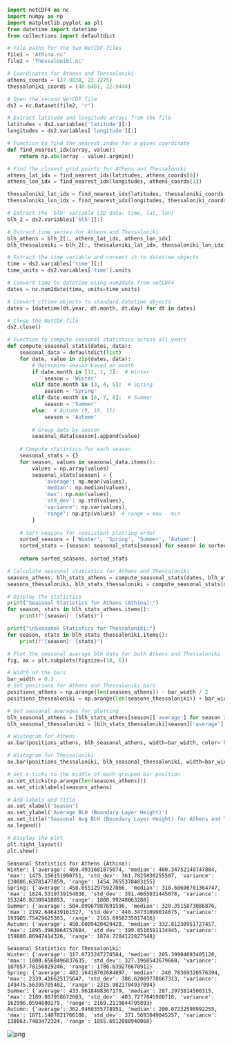 ```python
import netCDF4 as nc
import numpy as np
import matplotlib.pyplot as plt
from datetime import datetime
from collections import defaultdict

# File paths for the two NetCDF files
file1 = 'Athina.nc'
file2 = 'Thessaloniki.nc'

# Coordinates for Athens and Thessaloniki
athens_coords = (37.9838, 23.7275)
thessaloniki_coords = (40.6401, 22.9444)

# Open the second NetCDF file
ds2 = nc.Dataset(file2, 'r')

# Extract latitude and longitude arrays from the file
latitudes = ds2.variables['latitude'][:]
longitudes = ds2.variables['longitude'][:]

# Function to find the nearest index for a given coordinate
def find_nearest_idx(array, value):
    return np.abs(array - value).argmin()

# Find the closest grid points for Athens and Thessaloniki
athens_lat_idx = find_nearest_idx(latitudes, athens_coords[0])
athens_lon_idx = find_nearest_idx(longitudes, athens_coords[1])

thessaloniki_lat_idx = find_nearest_idx(latitudes, thessaloniki_coords[0])
thessaloniki_lon_idx = find_nearest_idx(longitudes, thessaloniki_coords[1])

# Extract the 'blh' variable (3D data: time, lat, lon)
blh_2 = ds2.variables['blh'][:]

# Extract time series for Athens and Thessaloniki
blh_athens = blh_2[:, athens_lat_idx, athens_lon_idx]
blh_thessaloniki = blh_2[:, thessaloniki_lat_idx, thessaloniki_lon_idx]

# Extract the time variable and convert it to datetime objects
time = ds2.variables['time'][:]
time_units = ds2.variables['time'].units

# Convert time to datetime using num2date from netCDF4
dates = nc.num2date(time, units=time_units)

# Convert cftime objects to standard datetime objects
dates = [datetime(dt.year, dt.month, dt.day) for dt in dates]

# Close the NetCDF file
ds2.close()

# Function to compute seasonal statistics across all years
def compute_seasonal_stats(dates, data):
    seasonal_data = defaultdict(list)
    for date, value in zip(dates, data):
        # Determine season based on month
        if date.month in [12, 1, 2]:  # Winter
            season = 'Winter'
        elif date.month in [3, 4, 5]:  # Spring
            season = 'Spring'
        elif date.month in [6, 7, 8]:  # Summer
            season = 'Summer'
        else:  # Autumn (9, 10, 11)
            season = 'Autumn'
        
        # Group data by season
        seasonal_data[season].append(value)
    
    # Compute statistics for each season
    seasonal_stats = {}
    for season, values in seasonal_data.items():
        values = np.array(values)
        seasonal_stats[season] = {
            'average': np.mean(values),
            'median': np.median(values),
            'max': np.max(values),
            'std_dev': np.std(values),
            'variance': np.var(values),
            'range': np.ptp(values)  # range = max - min
        }
    
    # Sort seasons for consistent plotting order
    sorted_seasons = ['Winter', 'Spring', 'Summer', 'Autumn']
    sorted_stats = {season: seasonal_stats[season] for season in sorted_seasons}
    
    return sorted_seasons, sorted_stats

# Calculate seasonal statistics for Athens and Thessaloniki
seasons_athens, blh_stats_athens = compute_seasonal_stats(dates, blh_athens)
seasons_thessaloniki, blh_stats_thessaloniki = compute_seasonal_stats(dates, blh_thessaloniki)

# Display the statistics
print("Seasonal Statistics for Athens (Athina):")
for season, stats in blh_stats_athens.items():
    print(f"{season}: {stats}")

print("\nSeasonal Statistics for Thessaloniki:")
for season, stats in blh_stats_thessaloniki.items():
    print(f"{season}: {stats}")

# Plot the seasonal average blh data for both Athens and Thessaloniki
fig, ax = plt.subplots(figsize=(10, 6))

# Width of the bars
bar_width = 0.3
# Set positions for Athens and Thessaloniki bars
positions_athens = np.arange(len(seasons_athens)) - bar_width / 2
positions_thessaloniki = np.arange(len(seasons_thessaloniki)) + bar_width / 2

# Get seasonal averages for plotting
blh_seasonal_athens = [blh_stats_athens[season]['average'] for season in seasons_athens]
blh_seasonal_thessaloniki = [blh_stats_thessaloniki[season]['average'] for season in seasons_thessaloniki]

# Histogram for Athens
ax.bar(positions_athens, blh_seasonal_athens, width=bar_width, color='blue', alpha=0.7, label='Athens (Athina)')

# Histogram for Thessaloniki
ax.bar(positions_thessaloniki, blh_seasonal_thessaloniki, width=bar_width, color='red', alpha=0.7, label='Thessaloniki')

# Set x-ticks to the middle of each grouped bar position
ax.set_xticks(np.arange(len(seasons_athens)))
ax.set_xticklabels(seasons_athens)

# Add labels and title
ax.set_xlabel('Season')
ax.set_ylabel('Average BLH (Boundary Layer Height)')
ax.set_title('Seasonal Avg BLH (Boundary Layer Height) for Athens and Thessaloniki')
ax.legend()

# Display the plot
plt.tight_layout()
plt.show()

```

    Seasonal Statistics for Athens (Athina):
    Winter: {'average': 469.4931681875674, 'median': 400.34752148747884, 'max': 1475.156151990751, 'std_dev': 361.7825836255507, 'variance': 130886.63781477859, 'range': 1454.7655378483155}
    Spring: {'average': 458.05512975927866, 'median': 318.68698701364747, 'max': 1824.5319739154838, 'std_dev': 391.4665031445078, 'variance': 153246.02308418893, 'range': 1808.99248063288}
    Summer: {'average': 504.09967987691596, 'median': 320.3515873086876, 'max': 2192.646439161527, 'std_dev': 440.34731099014675, 'variance': 193905.75429625303, 'range': 2163.6950235017416}
    Autumn: {'average': 450.6009420429428, 'median': 332.81230951727457, 'max': 1895.3963864757684, 'std_dev': 399.8510591134445, 'variance': 159880.86947414326, 'range': 1874.7204122827548}
    
    Seasonal Statistics for Thessaloniki:
    Winter: {'average': 317.0723247274584, 'median': 205.39904693405128, 'max': 1800.6568496837635, 'std_dev': 327.1968543679668, 'variance': 107057.78150829246, 'range': 1786.639276670911}
    Spring: {'average': 402.16410702684897, 'median': 240.78369320576394, 'max': 2339.416625175647, 'std_dev': 386.62069778667313, 'variance': 149475.56395705402, 'range': 2315.9821704937094}
    Summer: {'average': 433.9618498367179, 'median': 287.2973814500315, 'max': 2189.887958672603, 'std_dev': 403.7277045980718, 'variance': 162996.0594600279, 'range': 2169.2119844795893}
    Autumn: {'average': 362.0460355778951, 'median': 200.07232598992255, 'max': 1871.1407821766106, 'std_dev': 371.5693049045257, 'variance': 138063.7483472324, 'range': 1855.6012888940068}
    


    
![png](output_0_1.png)
    



```python

```
